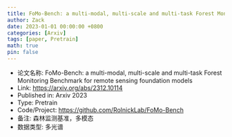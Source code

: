 ```yaml
---
title: FoMo-Bench: a multi-modal, multi-scale and multi-task Forest Monitoring Benchmark for remote sensing foundation models
author: Zack
date: 2023-01-01 00:00:00 +0800
categories: [Arxiv]
tags: [paper, Pretrain]
math: true
pin: false
---
```

- 论文名称: FoMo-Bench: a multi-modal, multi-scale and multi-task Forest Monitoring Benchmark for remote sensing foundation models
- Link: https://arxiv.org/abs/2312.10114
- Published in: Arxiv 2023
- Type: Pretrain
- Code/Project: https://github.com/RolnickLab/FoMo-Bench
- 备注: 森林监测基准，多模态
- 数据类型: 多光谱
